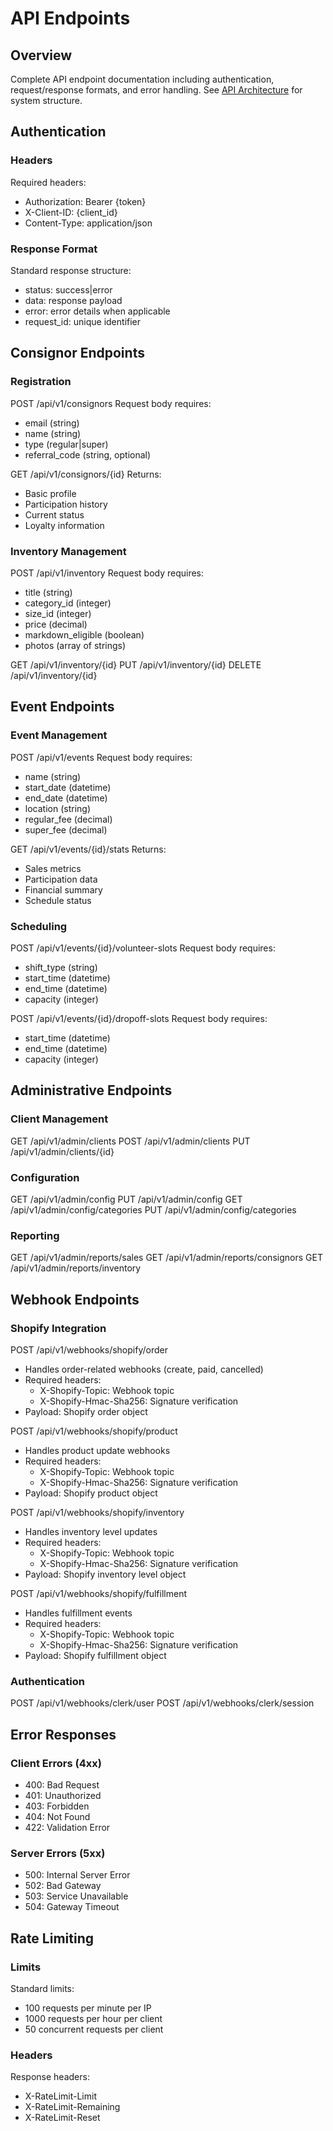 # API Endpoints

## Overview
Complete API endpoint documentation including authentication, request/response formats, and error handling. See [API Architecture](../diagrams/api-architecture.mmd) for system structure.

## Authentication

### Headers
Required headers:
- Authorization: Bearer {token}
- X-Client-ID: {client_id}
- Content-Type: application/json

### Response Format
Standard response structure:
- status: success|error
- data: response payload
- error: error details when applicable
- request_id: unique identifier

## Consignor Endpoints

### Registration
POST /api/v1/consignors
Request body requires:
- email (string)
- name (string)
- type (regular|super)
- referral_code (string, optional)

GET /api/v1/consignors/{id}
Returns:
- Basic profile
- Participation history
- Current status
- Loyalty information

### Inventory Management
POST /api/v1/inventory
Request body requires:
- title (string)
- category_id (integer)
- size_id (integer)
- price (decimal)
- markdown_eligible (boolean)
- photos (array of strings)

GET /api/v1/inventory/{id}
PUT /api/v1/inventory/{id}
DELETE /api/v1/inventory/{id}

## Event Endpoints

### Event Management
POST /api/v1/events
Request body requires:
- name (string)
- start_date (datetime)
- end_date (datetime)
- location (string)
- regular_fee (decimal)
- super_fee (decimal)

GET /api/v1/events/{id}/stats
Returns:
- Sales metrics
- Participation data
- Financial summary
- Schedule status

### Scheduling
POST /api/v1/events/{id}/volunteer-slots
Request body requires:
- shift_type (string)
- start_time (datetime)
- end_time (datetime)
- capacity (integer)

POST /api/v1/events/{id}/dropoff-slots
Request body requires:
- start_time (datetime)
- end_time (datetime)
- capacity (integer)

## Administrative Endpoints

### Client Management
GET /api/v1/admin/clients
POST /api/v1/admin/clients
PUT /api/v1/admin/clients/{id}

### Configuration
GET /api/v1/admin/config
PUT /api/v1/admin/config
GET /api/v1/admin/config/categories
PUT /api/v1/admin/config/categories

### Reporting
GET /api/v1/admin/reports/sales
GET /api/v1/admin/reports/consignors
GET /api/v1/admin/reports/inventory

## Webhook Endpoints

### Shopify Integration
POST /api/v1/webhooks/shopify/order
- Handles order-related webhooks (create, paid, cancelled)
- Required headers:
  * X-Shopify-Topic: Webhook topic
  * X-Shopify-Hmac-Sha256: Signature verification
- Payload: Shopify order object

POST /api/v1/webhooks/shopify/product  
- Handles product update webhooks
- Required headers:
  * X-Shopify-Topic: Webhook topic
  * X-Shopify-Hmac-Sha256: Signature verification
- Payload: Shopify product object

POST /api/v1/webhooks/shopify/inventory
- Handles inventory level updates
- Required headers:
  * X-Shopify-Topic: Webhook topic
  * X-Shopify-Hmac-Sha256: Signature verification
- Payload: Shopify inventory level object

POST /api/v1/webhooks/shopify/fulfillment
- Handles fulfillment events
- Required headers:
  * X-Shopify-Topic: Webhook topic
  * X-Shopify-Hmac-Sha256: Signature verification
- Payload: Shopify fulfillment object

### Authentication
POST /api/v1/webhooks/clerk/user
POST /api/v1/webhooks/clerk/session

## Error Responses

### Client Errors (4xx)
- 400: Bad Request
- 401: Unauthorized
- 403: Forbidden
- 404: Not Found
- 422: Validation Error

### Server Errors (5xx)
- 500: Internal Server Error
- 502: Bad Gateway
- 503: Service Unavailable
- 504: Gateway Timeout

## Rate Limiting

### Limits
Standard limits:
- 100 requests per minute per IP
- 1000 requests per hour per client
- 50 concurrent requests per client

### Headers
Response headers:
- X-RateLimit-Limit
- X-RateLimit-Remaining
- X-RateLimit-Reset

